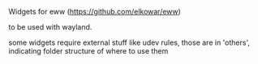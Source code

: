 Widgets for eww (https://github.com/elkowar/eww)

to be used with wayland.

some widgets require external stuff like udev rules, those are in 'others', indicating folder structure of where to use them
